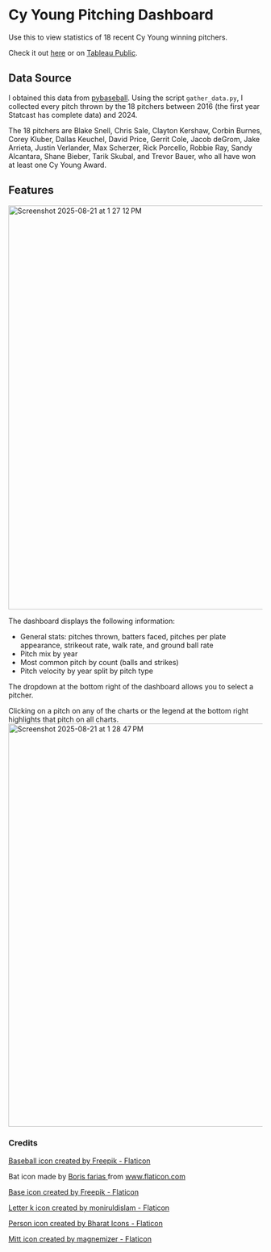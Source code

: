 # Cy Young Pitching Dashboard

Use this to view statistics of 18 recent Cy Young winning pitchers.

Check it out [here](https://zkornbluth.github.io/pitching_dashboard) or on [Tableau Public](https://public.tableau.com/views/PitchingDashboard_17555271259050/Dashboard?:language=en-US&:sid=&:redirect=auth&:display_count=n&:origin=viz_share_link).

## Data Source

I obtained this data from [pybaseball](https://github.com/jldbc/pybaseball). Using the script `gather_data.py`, I collected every pitch thrown by the 18 pitchers between 2016 (the first year Statcast has complete data) and 2024.

The 18 pitchers are Blake Snell, Chris Sale, Clayton Kershaw, Corbin Burnes, Corey Kluber, Dallas Keuchel, David Price, Gerrit Cole, Jacob deGrom, Jake Arrieta, Justin Verlander, Max Scherzer, Rick Porcello, Robbie Ray, Sandy Alcantara, Shane Bieber, Tarik Skubal, and Trevor Bauer, who all have won at least one Cy Young Award.

## Features
<img width="1470" height="801" alt="Screenshot 2025-08-21 at 1 27 12 PM" src="https://github.com/user-attachments/assets/fcbe4cbb-7738-44a5-8742-ae64c94a34e5" />

The dashboard displays the following information:
* General stats: pitches thrown, batters faced, pitches per plate appearance, strikeout rate, walk rate, and ground ball rate
* Pitch mix by year
* Most common pitch by count (balls and strikes)
* Pitch velocity by year split by pitch type

The dropdown at the bottom right of the dashboard allows you to select a pitcher.

Clicking on a pitch on any of the charts or the legend at the bottom right highlights that pitch on all charts.
<img width="1470" height="799" alt="Screenshot 2025-08-21 at 1 28 47 PM" src="https://github.com/user-attachments/assets/06306af8-3f6f-45b1-9170-63b64464cc4f" />

### Credits
<a href="https://www.flaticon.com/free-icons/baseball-cap" title="baseball cap icons">Baseball icon created by Freepik - Flaticon</a>

Bat icon made by <a href="https://www.flaticon.com/authors/boris-farias" title="Boris farias"> Boris farias </a> from <a href="https://www.flaticon.com/" title="Flaticon">www.flaticon.com</a>

<a href="https://www.flaticon.com/free-icons/base" title="base icons">Base icon created by Freepik - Flaticon</a>

<a href="https://www.flaticon.com/free-icons/letter-k" title="letter k icons">Letter k icon created by moniruldislam - Flaticon</a>

<a href="https://www.flaticon.com/free-icons/person" title="person icons">Person icon created by Bharat Icons - Flaticon</a>

<a href="https://www.flaticon.com/free-icons/mitt" title="mitt icons">Mitt icon created by magnemizer - Flaticon</a>
